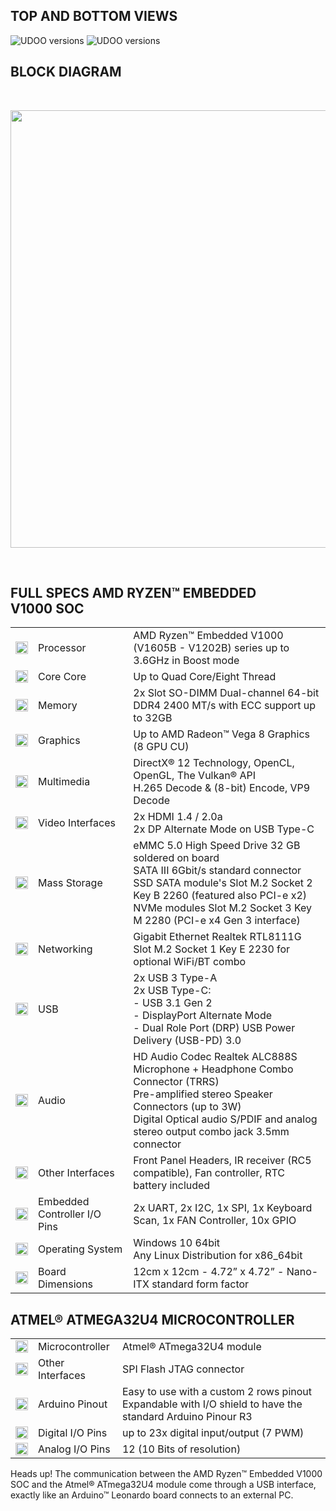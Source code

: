 ## TOP AND BOTTOM VIEWS

<img src="../img/x86_top.png" alt="UDOO versions" class="img-responsive" >

<img src="../img/x86_bottom.png" alt="UDOO versions" class="img-responsive" >

## BLOCK DIAGRAM

<br/>

<a href="../img/x86_blockdiagram.png" target="\_blank"><img style="width:700px; " src="../img/x86_blockdiagram.png"></a>

<br/>

## FULL SPECS AMD RYZEN&trade; EMBEDDED V1000 SOC

|                                                                         |                  |                                                                                         |
|-------------------------------------------------------------------------|------------------|-----------------------------------------------------------------------------------------|
| <img src="../img/icons/processor.png" height="20px" width="20px">       | Processor        | AMD Ryzen™ Embedded V1000 (V1605B - V1202B) series up to 3.6GHz in Boost mode           |
| <img src="../img/icons/cores.png" height="20px" width="20px">           | Core Core        | Up to Quad Core/Eight Thread                                                            |
| <img src="../img/icons/memory.png" height="20px" width="20px">          | Memory           | 2x Slot SO-DIMM Dual-channel 64-bit DDR4 2400 MT/s with ECC support up to 32GB          |
| <img src="../img/icons/graphics.png" height="20px" width="20px">        | Graphics         | Up to AMD Radeon™ Vega 8 Graphics (8 GPU CU)                                            |
| <img src="../img/icons/multimedia.png" height="20px" width="20px">      | Multimedia       | DirectX® 12 Technology, OpenCL, OpenGL, The Vulkan® API<br>H.265 Decode & (8-bit) Encode, VP9 Decode                                                       |
| <img src="../img/icons/video-in.png" height="20px" width="20px">        | Video Interfaces | 2x HDMI 1.4 / 2.0a <br> 2x DP Alternate Mode on USB Type-C                             |
| <img src="../img/icons/mass-storage.png" height="20px" width="20px">    | Mass Storage     | eMMC 5.0 High Speed Drive 32 GB soldered on board<br>SATA III 6Gbit/s standard connector<br>SSD SATA module's Slot M.2 Socket 2 Key B 2260 (featured also PCI-e x2)<br>NVMe modules Slot M.2 Socket 3 Key M 2280 (PCI-e x4 Gen 3 interface)   |
| <img src="../img/icons/networking.png" height="20px" width="20px">      | Networking       | Gigabit Ethernet Realtek RTL8111G<br>Slot M.2 Socket 1 Key E 2230 for optional WiFi/BT combo |
| <img src="../img/icons/usb.png" height="20px" width="20px">             | USB              | 2x USB 3 Type-A <br> 2x USB Type-C:  <br>- USB 3.1 Gen 2 <br>- DisplayPort Alternate Mode <br>- Dual Role Port (DRP) USB Power Delivery (USB-PD) 3.0                        |
| <img src="../img/icons/audio.png" height="20px" width="20px">           | Audio            | HD Audio Codec Realtek ALC888S<br>Microphone + Headphone Combo Connector (TRRS)<br>Pre-amplified stereo Speaker Connectors (up to 3W)<br>Digital Optical audio S/PDIF and analog stereo output combo jack 3.5mm connector        |
| <img src="../img/icons/other.png" height="20px" width="20px">           | Other Interfaces | Front Panel Headers, IR receiver (RC5 compatible), Fan controller, RTC battery included |
| <img src="../img/icons/pins.png" height="20px" width="20px">            | Embedded Controller I/O Pins |  2x UART, 2x I2C, 1x SPI, 1x Keyboard Scan, 1x FAN Controller, 10x GPIO     |
| <img src="../img/icons/os.png" height="20px" width="20px">              | Operating System | Windows 10 64bit<br>Any Linux Distribution for x86_64bit                                  |
| <img src="../img/icons/dimensions.png" height="20px" width="20px">      | Board Dimensions | 12cm x 12cm  -  4.72” x 4.72”  - Nano-ITX standard form factor                          |

## ATMEL&reg; ATMEGA32U4 MICROCONTROLLER

|                                                                          |                  |                                                                  |
|--------------------------------------------------------------------------|------------------|------------------------------------------------------------------|
| <img src="../img/icons/processor.png" height="20px" width="20px">        | Microcontroller  | Atmel&reg; ATmega32U4 module                                     |
| <img src="../img/icons/other.png" height="20px" width="20px">            | Other Interfaces | SPI Flash JTAG connector                                         |
| <img src="../img/icons/arduino.png" height="20px" width="20px">          | Arduino Pinout   | Easy to use with a custom 2 rows pinout<br>Expandable with I/O shield to have the standard Arduino Pinour R3 |
| <img src="../img/icons/pins.png" height="20px" width="20px">             | Digital I/O Pins | up to 23x digital input/output (7 PWM)                          |
| <img src="../img/icons/pins.png" height="20px" width="20px">             | Analog I/O Pins  | 12 (10 Bits of resolution)                                       |


<span class="label label-warning">Heads up!</span> The communication between the AMD Ryzen™ Embedded V1000 SOC and the Atmel&reg; ATmega32U4 module come through a USB interface, exactly like an Arduino&trade; Leonardo board connects to an external PC.  
